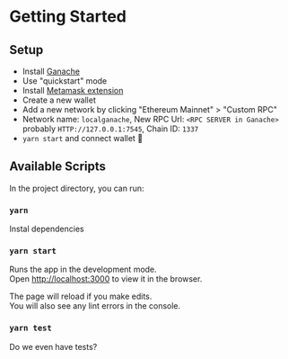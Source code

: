 # Getting Started 

## Setup

- Install [Ganache](https://www.trufflesuite.com/ganache)
- Use "quickstart" mode
- Install [Metamask extension](https://metamask.io/download.html)
- Create a new wallet
- Add a new network by clicking "Ethereum Mainnet" > "Custom RPC"
- Network name: `localganache`, New RPC Url: `<RPC SERVER in Ganache>` probably `HTTP://127.0.0.1:7545`, Chain ID: `1337`
- `yarn start` and connect wallet :money_with_wings:

## Available Scripts

In the project directory, you can run:
### `yarn` 

Instal dependencies

### `yarn start`

Runs the app in the development mode.\
Open [http://localhost:3000](http://localhost:3000) to view it in the browser.

The page will reload if you make edits.\
You will also see any lint errors in the console.

### `yarn test`

Do we even have tests?
